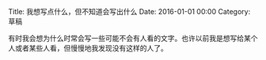 Title: 我想写点什么，但不知道会写出什么
Date: 2016-01-01 00:00
Category: 草稿

有时我会想为什么时常会写一些可能不会有人看的文字。也许以前我是想写给某个人或者某些人看，但慢慢地我发现没有这样的人了。
